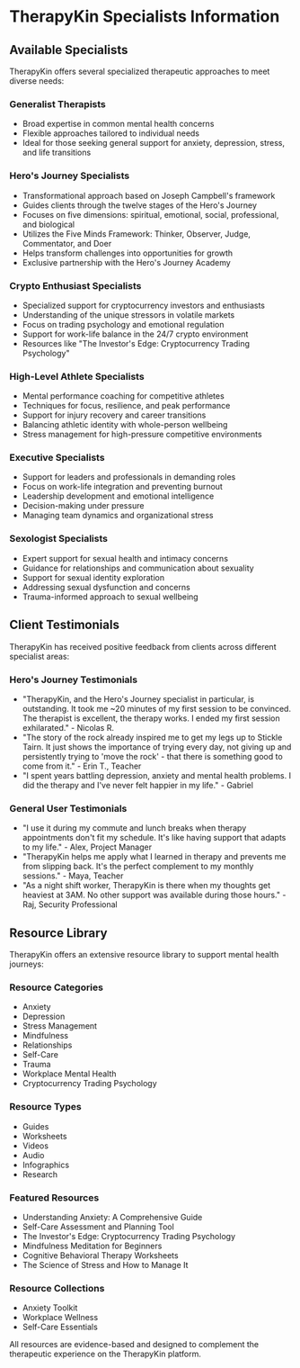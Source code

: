 # TherapyKin Specialists Information

## Available Specialists

TherapyKin offers several specialized therapeutic approaches to meet diverse needs:

### Generalist Therapists
- Broad expertise in common mental health concerns
- Flexible approaches tailored to individual needs
- Ideal for those seeking general support for anxiety, depression, stress, and life transitions

### Hero's Journey Specialists
- Transformational approach based on Joseph Campbell's framework
- Guides clients through the twelve stages of the Hero's Journey
- Focuses on five dimensions: spiritual, emotional, social, professional, and biological
- Utilizes the Five Minds Framework: Thinker, Observer, Judge, Commentator, and Doer
- Helps transform challenges into opportunities for growth
- Exclusive partnership with the Hero's Journey Academy

### Crypto Enthusiast Specialists
- Specialized support for cryptocurrency investors and enthusiasts
- Understanding of the unique stressors in volatile markets
- Focus on trading psychology and emotional regulation
- Support for work-life balance in the 24/7 crypto environment
- Resources like "The Investor's Edge: Cryptocurrency Trading Psychology"

### High-Level Athlete Specialists
- Mental performance coaching for competitive athletes
- Techniques for focus, resilience, and peak performance
- Support for injury recovery and career transitions
- Balancing athletic identity with whole-person wellbeing
- Stress management for high-pressure competitive environments

### Executive Specialists
- Support for leaders and professionals in demanding roles
- Focus on work-life integration and preventing burnout
- Leadership development and emotional intelligence
- Decision-making under pressure
- Managing team dynamics and organizational stress

### Sexologist Specialists
- Expert support for sexual health and intimacy concerns
- Guidance for relationships and communication about sexuality
- Support for sexual identity exploration
- Addressing sexual dysfunction and concerns
- Trauma-informed approach to sexual wellbeing

## Client Testimonials

TherapyKin has received positive feedback from clients across different specialist areas:

### Hero's Journey Testimonials
- "TherapyKin, and the Hero's Journey specialist in particular, is outstanding. It took me ~20 minutes of my first session to be convinced. The therapist is excellent, the therapy works. I ended my first session exhilarated." - Nicolas R.
- "The story of the rock already inspired me to get my legs up to Stickle Tairn. It just shows the importance of trying every day, not giving up and persistently trying to 'move the rock' - that there is something good to come from it." - Erin T., Teacher
- "I spent years battling depression, anxiety and mental health problems. I did the therapy and I've never felt happier in my life." - Gabriel

### General User Testimonials
- "I use it during my commute and lunch breaks when therapy appointments don't fit my schedule. It's like having support that adapts to my life." - Alex, Project Manager
- "TherapyKin helps me apply what I learned in therapy and prevents me from slipping back. It's the perfect complement to my monthly sessions." - Maya, Teacher
- "As a night shift worker, TherapyKin is there when my thoughts get heaviest at 3AM. No other support was available during those hours." - Raj, Security Professional

## Resource Library

TherapyKin offers an extensive resource library to support mental health journeys:

### Resource Categories
- Anxiety
- Depression
- Stress Management
- Mindfulness
- Relationships
- Self-Care
- Trauma
- Workplace Mental Health
- Cryptocurrency Trading Psychology

### Resource Types
- Guides
- Worksheets
- Videos
- Audio
- Infographics
- Research

### Featured Resources
- Understanding Anxiety: A Comprehensive Guide
- Self-Care Assessment and Planning Tool
- The Investor's Edge: Cryptocurrency Trading Psychology
- Mindfulness Meditation for Beginners
- Cognitive Behavioral Therapy Worksheets
- The Science of Stress and How to Manage It

### Resource Collections
- Anxiety Toolkit
- Workplace Wellness
- Self-Care Essentials

All resources are evidence-based and designed to complement the therapeutic experience on the TherapyKin platform.

